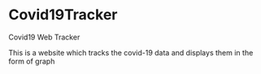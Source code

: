 # Covid19Tracker
Covid19 Web Tracker

This is a website which tracks the covid-19 data and displays them in the form of graph
